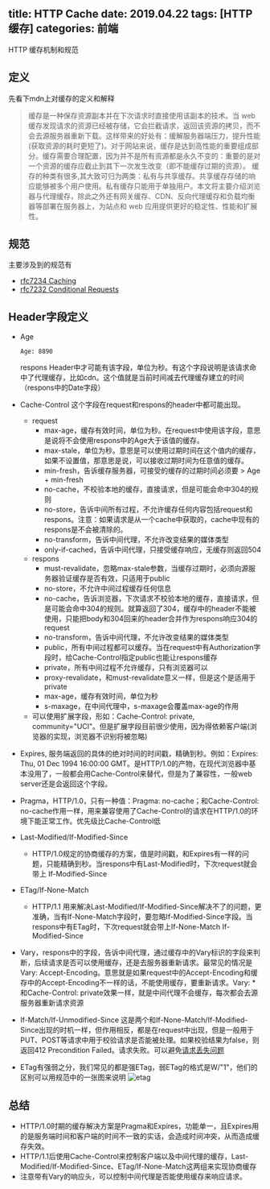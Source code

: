 title: HTTP Cache
date: 2019.04.22
tags: [HTTP缓存]
categories: 前端
---
HTTP 缓存机制和规范
<!--more-->
## 定义
先看下mdn上对缓存的定义和解释
> 缓存是一种保存资源副本并在下次请求时直接使用该副本的技术。当 web 缓存发现请求的资源已经被存储，它会拦截请求，返回该资源的拷贝，而不会去源服务器重新下载。这样带来的好处有：缓解服务器端压力，提升性能(获取资源的耗时更短了)。对于网站来说，缓存是达到高性能的重要组成部分。缓存需要合理配置，因为并不是所有资源都是永久不变的：重要的是对一个资源的缓存应截止到其下一次发生改变（即不能缓存过期的资源）。
缓存的种类有很多,其大致可归为两类：私有与共享缓存。共享缓存存储的响应能够被多个用户使用。私有缓存只能用于单独用户。本文将主要介绍浏览器与代理缓存，除此之外还有网关缓存、CDN、反向代理缓存和负载均衡器等部署在服务器上，为站点和 web 应用提供更好的稳定性、性能和扩展性。

## 规范
主要涉及到的规范有
* [rfc7234 Caching](https://tools.ietf.org/html/rfc7234)
* [rfc7232 Conditional Requests](https://tools.ietf.org/html/rfc7232)

## Header字段定义
* Age
  ```
  Age: 8890
  ```
  respons Header中才可能有该字段，单位为秒。有这个字段说明是该请求命中了代理缓存，比如cdn。这个值就是当前时间减去代理缓存建立的时间（respons中的Date字段）
* Cache-Control
  这个字段在request和respons的header中都可能出现。
  * request
    + max-age，缓存有效时间，单位为秒。在request中使用该字段，意思是说将不会使用respons中的Age大于该值的缓存。
    + max-stale，单位为秒。意思是可以使用过期时间在这个值内的缓存，如果不设置值，那意思是说，可以接收过期时间为任意值的缓存。
    + min-fresh，告诉缓存服务器，可接受的缓存的过期时间必须要 > Age + min-fresh
    + no-cache，不校验本地的缓存，直接请求，但是可能会命中304的规则
    + no-store，告诉中间所有过程，不允许缓存任何内容包括request和respons。注意：如果请求是从一个cache中获取的，cache中现有的respons是不会被清除的。
    + no-transform，告诉中间代理，不允许改变结果的媒体类型
    + only-if-cached，告诉中间代理，只接受缓存响应，无缓存则返回504
  * respons
    + must-revalidate，忽略max-stale参数，当缓存过期时，必须向源服务器验证缓存是否有效，只适用于public
    + no-store，不允许中间过程缓存任何信息
    + no-cache，告诉浏览器，下次请求不校验本地的缓存，直接请求，但是可能会命中304的规则。就算返回了304，缓存中的header不能被使用，只能把body和304回来的header合并作为respons响应304的request
    + no-transform，告诉中间代理，不允许改变结果的媒体类型
    + public，所有中间过程都可以缓存。当在request中有Authorization字段时，给Cache-Control指定public也能让respons缓存
    + private，所有中间过程不允许缓存，只有浏览器可以
    + proxy-revalidate，和must-revalidate意义一样，但是这个是适用于private
    + max-age，缓存有效时间，单位为秒
    + s-maxage，在中间代理中，s-maxage会覆盖max-age的作用
  * 可以使用扩展字段，形如：Cache-Control: private, community="UCI"。但是扩展字段目前很少使用，因为得依赖客户端(浏览器的实现，浏览器不识别将被忽略)

* Expires, 服务端返回的具体的绝对时间的时间戳，精确到秒。例如：Expires: Thu, 01 Dec 1994 16:00:00 GMT。是HTTP/1.0的产物，在现代浏览器中基本没用了，一般都会用Cache-Control来替代，但是为了兼容性，一般web server还是会返回这个字段。

* Pragma，HTTP/1.0，只有一种值：Pragma: no-cache；和Cache-Control: no-cache作用一样，用来兼容使用了Cache-Control的请求在HTTP/1.0的环境下能正常工作。优先级比Cache-Control低

* Last-Modified/If-Modified-Since
  + HTTP/1.0规定的协商缓存的方案，值是时间戳，和Expires有一样的问题，只能精确到秒。当respons中有Last-Modified时，下次request就会带上
If-Modified-Since
* ETag/If-None-Match
  + HTTP/1.1 用来解决Last-Modified/If-Modified-Since解决不了的问题，更准确，当有If-None-Match字段时，要忽略If-Modified-Since字段。当respons中有ETag时，下次request就会带上If-None-Match
If-Modified-Since

* Vary，respons中的字段，告诉中间代理，通过缓存中的Vary标识的字段来判断，后续请求是否可以使用缓存，还是去服务器重新请求。最常见的情况是Vary: Accept-Encoding。意思就是如果request中的Accept-Encoding和缓存中的Accept-Encoding不一样的话，不能使用缓存，要重新请求。Vary: *和Cache-Control: private效果一样，就是中间代理不会缓存，每次都会去源服务器重新请求资源

* If-Match/If-Unmodified-Since 这是两个和If-None-Match/If-Modified-Since出现的时机一样，但作用相反，都是在request中出现，但是一般用于PUT、POST等请求中用于校验请求是否能被处理。如果校验结果为false，则返回412 Precondition Failed。请求失败。可以避免[请求丢失问题](https://www.w3.org/1999/04/Editing/#3.1)

* ETag有强弱之分，我们常见的都是强ETag，弱ETag的格式是W/"1"，他们的区别可以用规范中的一张图来说明
![etag](./Etag.png)

## 总结
* HTTP/1.0时期的缓存解决方案是Pragma和Expires，功能单一，且Expires用的是服务端时间和客户端的时间不一致的实话，会造成时间冲突，从而造成缓存失效。
* HTTP/1.1后使用Cache-Control来控制客户端以及中间代理的缓存，Last-Modified/If-Modified-Since、ETag/If-None-Match这两组来实现协商缓存
* 注意带有Vary的响应头，可以控制中间代理是否能使用缓存来响应请求。